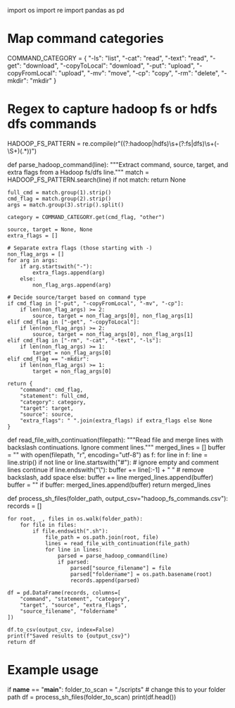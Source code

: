 import os
import re
import pandas as pd

# Map command categories
COMMAND_CATEGORY = {
    "-ls": "list",
    "-cat": "read",
    "-text": "read",
    "-get": "download",
    "-copyToLocal": "download",
    "-put": "upload",
    "-copyFromLocal": "upload",
    "-mv": "move",
    "-cp": "copy",
    "-rm": "delete",
    "-mkdir": "mkdir"
}

# Regex to capture hadoop fs or hdfs dfs commands
HADOOP_FS_PATTERN = re.compile(r"((?:hadoop|hdfs)\s+(?:fs|dfs)\s+(-\S+)(.*))")

def parse_hadoop_command(line):
    """Extract command, source, target, and extra flags from a Hadoop fs/dfs line."""
    match = HADOOP_FS_PATTERN.search(line)
    if not match:
        return None

    full_cmd = match.group(1).strip()
    cmd_flag = match.group(2).strip()
    args = match.group(3).strip().split()

    category = COMMAND_CATEGORY.get(cmd_flag, "other")

    source, target = None, None
    extra_flags = []

    # Separate extra flags (those starting with -)
    non_flag_args = []
    for arg in args:
        if arg.startswith("-"):
            extra_flags.append(arg)
        else:
            non_flag_args.append(arg)

    # Decide source/target based on command type
    if cmd_flag in ["-put", "-copyFromLocal", "-mv", "-cp"]:
        if len(non_flag_args) >= 2:
            source, target = non_flag_args[0], non_flag_args[1]
    elif cmd_flag in ["-get", "-copyToLocal"]:
        if len(non_flag_args) >= 2:
            source, target = non_flag_args[0], non_flag_args[1]
    elif cmd_flag in ["-rm", "-cat", "-text", "-ls"]:
        if len(non_flag_args) >= 1:
            target = non_flag_args[0]
    elif cmd_flag == "-mkdir":
        if len(non_flag_args) >= 1:
            target = non_flag_args[0]

    return {
        "command": cmd_flag,
        "statement": full_cmd,
        "category": category,
        "target": target,
        "source": source,
        "extra_flags": " ".join(extra_flags) if extra_flags else None
    }

def read_file_with_continuation(filepath):
    """Read file and merge lines with backslash continuations. Ignore comment lines."""
    merged_lines = []
    buffer = ""
    with open(filepath, "r", encoding="utf-8") as f:
        for line in f:
            line = line.strip()
            if not line or line.startswith("#"):  # ignore empty and comment lines
                continue
            if line.endswith("\\"):
                buffer += line[:-1] + " "  # remove backslash, add space
            else:
                buffer += line
                merged_lines.append(buffer)
                buffer = ""
    if buffer:
        merged_lines.append(buffer)
    return merged_lines

def process_sh_files(folder_path, output_csv="hadoop_fs_commands.csv"):
    records = []

    for root, _, files in os.walk(folder_path):
        for file in files:
            if file.endswith(".sh"):
                file_path = os.path.join(root, file)
                lines = read_file_with_continuation(file_path)
                for line in lines:
                    parsed = parse_hadoop_command(line)
                    if parsed:
                        parsed["source_filename"] = file
                        parsed["foldername"] = os.path.basename(root)
                        records.append(parsed)

    df = pd.DataFrame(records, columns=[
        "command", "statement", "category", 
        "target", "source", "extra_flags", 
        "source_filename", "foldername"
    ])

    df.to_csv(output_csv, index=False)
    print(f"Saved results to {output_csv}")
    return df

# Example usage
if __name__ == "__main__":
    folder_to_scan = "./scripts"  # change this to your folder path
    df = process_sh_files(folder_to_scan)
    print(df.head())

